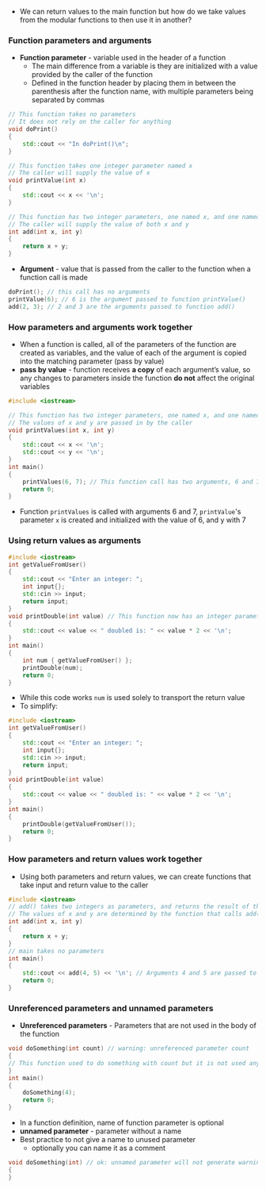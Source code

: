 - We can return values to the main function but how do we take values from the modular functions to then use it in another?
### Function parameters and arguments 
- **Function parameter** - variable used in the header of a function 
	- The main difference from a variable is they are initialized with a value provided by the caller of the function
	- Defined in the function header by placing them in between the parenthesis after the function name, with multiple parameters being separated by commas
```cpp
// This function takes no parameters
// It does not rely on the caller for anything
void doPrint()
{
    std::cout << "In doPrint()\n";
}

// This function takes one integer parameter named x
// The caller will supply the value of x
void printValue(int x)
{
    std::cout << x << '\n';
}

// This function has two integer parameters, one named x, and one named y
// The caller will supply the value of both x and y
int add(int x, int y)
{
    return x + y;
}
```

- **Argument** - value that is passed from the caller to the function when a function call is made 
```cpp
doPrint(); // this call has no arguments
printValue(6); // 6 is the argument passed to function printValue()
add(2, 3); // 2 and 3 are the arguments passed to function add()
```

### How parameters and arguments work together 
- When a function is called, all of the parameters of the function are created as variables, and the value of each of the argument is copied into the matching parameter (pass by value)
- **pass by value** - function receives **a copy** of each argument’s value, so any changes to parameters inside the function **do not** affect the original variables
```cpp
#include <iostream>

// This function has two integer parameters, one named x, and one named y
// The values of x and y are passed in by the caller
void printValues(int x, int y)
{
    std::cout << x << '\n';
    std::cout << y << '\n';
}
int main()
{
    printValues(6, 7); // This function call has two arguments, 6 and 7
    return 0;
}
```

- Function `printValues` is called with arguments 6 and 7, `printValue`'s parameter `x` is created and initialized with the value of 6, and y with 7
### Using return values as arguments
```cpp
#include <iostream>
int getValueFromUser()
{
 	std::cout << "Enter an integer: ";
	int input{};
	std::cin >> input;
	return input;
}
void printDouble(int value) // This function now has an integer parameter
{
	std::cout << value << " doubled is: " << value * 2 << '\n';
}
int main()
{
	int num { getValueFromUser() };
	printDouble(num);
	return 0;
}
```

- While this code works `num` is used solely to transport the return value
- To simplify:
```cpp
#include <iostream>
int getValueFromUser()
{
 	std::cout << "Enter an integer: ";
	int input{};
	std::cin >> input;
	return input;
}
void printDouble(int value)
{
	std::cout << value << " doubled is: " << value * 2 << '\n';
}
int main()
{
	printDouble(getValueFromUser());
	return 0;
}
```

### How parameters and return values work together
- Using both parameters and return values, we can create functions that take input and return value to the caller
```cpp
#include <iostream>
// add() takes two integers as parameters, and returns the result of their sum
// The values of x and y are determined by the function that calls add()
int add(int x, int y)
{
    return x + y;
}
// main takes no parameters
int main()
{
    std::cout << add(4, 5) << '\n'; // Arguments 4 and 5 are passed to function add()
    return 0;
}
```
### Unreferenced parameters and unnamed parameters
- **Unreferenced parameters** - Parameters that are not used in the body of the function
```cpp
void doSomething(int count) // warning: unreferenced parameter count
{
// This function used to do something with count but it is not used any longer
}
int main()
{
    doSomething(4);
    return 0;
}
```

- In a function definition, name of function parameter is optional 
- **unnamed parameter** - parameter without a name
- Best practice to not give a name to unused parameter
	- optionally you can name it as a comment
```cpp
void doSomething(int) // ok: unnamed parameter will not generate warning
{
}
```
